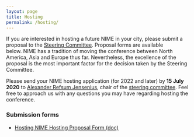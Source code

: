 ```yaml
---
layout: page
title: Hosting
permalink: /hosting/
---
```


If you are interested in hosting a future NIME in your city, please submit a proposal to the [Steering Committee](http://www.nime.org/?page_id=89). Proposal forms are available below. NIME has a tradition of moving the conference between North America, Asia and Europe thus far. Nevertheless, the excellence of the proposal is the most important factor for the decision taken by the Steering Committee.

Please send your NIME hosting application (for 2022 and later) by **15 July 2020** to [Alexander Refsum Jensenius](http://www.hf.uio.no/imv/english/people/aca/alexanje/index.html), chair of the [steering committee](http://www.nime.org/committee/). Feel free to approach us with any questions you may have regarding hosting the conference.

### Submission forms

* [Hosting NIME Hosting Proposal Form (doc)]({{site.baseurl}}/assets/NIME_Hosting_Proposal_Form.doc)
